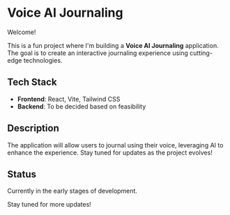 # Voice AI Journaling

Welcome! 

This is a fun project where I'm building a **Voice AI Journaling** application. The goal is to create an interactive journaling experience using cutting-edge technologies.

## Tech Stack

- **Frontend**: React, Vite, Tailwind CSS
- **Backend**: To be decided based on feasibility

## Description

The application will allow users to journal using their voice, leveraging AI to enhance the experience. Stay tuned for updates as the project evolves!

## Status

Currently in the early stages of development.

Stay tuned for more updates!